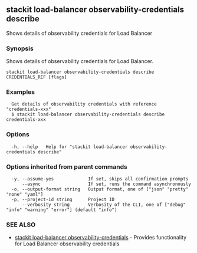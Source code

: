 ## stackit load-balancer observability-credentials describe

Shows details of observability credentials for Load Balancer

### Synopsis

Shows details of observability credentials for Load Balancer.

```
stackit load-balancer observability-credentials describe CREDENTIALS_REF [flags]
```

### Examples

```
  Get details of observability credentials with reference "credentials-xxx"
  $ stackit load-balancer observability-credentials describe credentials-xxx
```

### Options

```
  -h, --help   Help for "stackit load-balancer observability-credentials describe"
```

### Options inherited from parent commands

```
  -y, --assume-yes             If set, skips all confirmation prompts
      --async                  If set, runs the command asynchronously
  -o, --output-format string   Output format, one of ["json" "pretty" "none" "yaml"]
  -p, --project-id string      Project ID
      --verbosity string       Verbosity of the CLI, one of ["debug" "info" "warning" "error"] (default "info")
```

### SEE ALSO

* [stackit load-balancer observability-credentials](./stackit_load-balancer_observability-credentials.md)	 - Provides functionality for Load Balancer observability credentials

